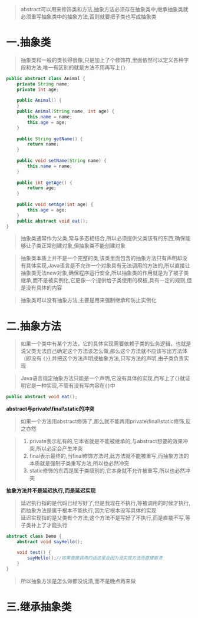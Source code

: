 
>abstract可以用来修饰类和方法,抽象方法必须存在抽象类中,继承抽象类就必须重写抽象类中的抽象方法,否则就要把子类也写成抽象类

# 一.抽象类

>抽象类和一般的类长得很像,只是加上了个修饰符,里面依然可以定义各种字段和方法,唯一有区别的就是方法不用再写上`{}`

```Java
public abstract class Animal {  
    private String name;  
    private int age;  
  
    public Animal() {  
    }  
    public Animal(String name, int age) {  
        this.name = name;  
        this.age = age;  
    }  
  
    public String getName() {  
        return name;  
    }  
  
    public void setName(String name) {  
        this.name = name;  
    }  
  
    public int getAge() {  
        return age;  
    }  
  
    public void setAge(int age) {  
        this.age = age;  
    }  
    public abstract void eat();  
}
```

>抽象类通常作为父类,常与多态相结合,所以必须提供父类该有的东西,确保能够让子类正常创建对象,但抽象类不能创建对象

>抽象类本质上并不是一个完整的类,该类里面包含的抽象方法只有声明却没有具体实现,Java语言是不允许一个对象具有无法调用的方法的,所以直接让抽象类无法new对象,确保程序运行安全,所以抽象类的作用就是为了被子类继承,而不是被实例化,它更像一个提供给子类使用的模板,具有一定的规则,但是没有具体的内容

>抽象类可以没有抽象方法,主要是用来强制继承和防止实例化

# 二.抽象方法

>如果一个类中有某个方法，它的具体实现需要依赖子类的业务逻辑，也就是说父类无法自己确定这个方法该怎么做,那么这个方法就不应该写出方法体（即没有 `{}`},并把这个方法声明成抽象方法,只写方法的声明,由子类负责实现

>Java语言规定抽象方法只能是一个声明,它没有具体的实现,而写上了`{}`就证明它是一种实现,不管有没有写内容在`{}`中

```Java
public abstract void eat();
```

**abstract与private\final\static的冲突**

>如果一个方法用abstract修饰了,那么就不能再用private\final\static修饰,反之亦然

>1. private表示私有的,它本省就是不能被继承的,与abstract想要的效果冲突,所以必定会产生冲突  
>2. final表示最终的,当final修饰方法时,此方法就不能被重写,而抽象方法的本质就是强制子类重写方法,所以也必然冲突  
>3. static修饰的东西是属于类级别的,它本身就不允许被重写,所以也必然冲突

**抽象方法并不是延迟执行,而是延迟实现**

>延迟执行指的是代码已经写好了,但是我现在不执行,等被调用的时候才执行,而抽象方法是属于根本不能执行,因为它根本没写具体的实现  
>延迟实现指的是父类有个方法,这个方法不是写好了不执行,而是直接不写,等子类补上了才能执行

```Java
abstract class Demo {
    abstract void sayHello();

    void test() {
        sayHello();//如果直接调用的话这里会因为没实现方法而直接崩溃
    }
}
```

>所以抽象方法是怎么做都没说清,而不是晚点再来做

# 三.继承抽象类

```Java

```